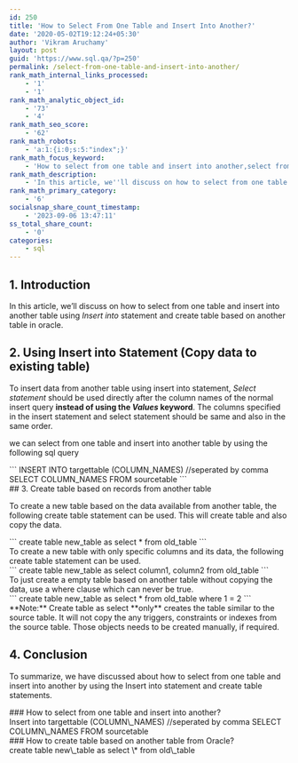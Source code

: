 ```yaml
---
id: 250
title: 'How to Select From One Table and Insert Into Another?'
date: '2020-05-02T19:12:24+05:30'
author: 'Vikram Aruchamy'
layout: post
guid: 'https://www.sql.qa/?p=250'
permalink: /select-from-one-table-and-insert-into-another/
rank_math_internal_links_processed:
    - '1'
    - '1'
rank_math_analytic_object_id:
    - '73'
    - '4'
rank_math_seo_score:
    - '62'
rank_math_robots:
    - 'a:1:{i:0;s:5:"index";}'
rank_math_focus_keyword:
    - 'How to select from one table and insert into another,select from one table into another,select from one table and update into another'
rank_math_description:
    - 'In this article, we''ll discuss on how to select from one table and insert into another table using Insert into statement and create table based on another table'
rank_math_primary_category:
    - '6'
socialsnap_share_count_timestamp:
    - '2023-09-06 13:47:11'
ss_total_share_count:
    - '0'
categories:
    - sql
---
```


## <span class="ez-toc-section" id="1_introduction"></span>1. Introduction<span class="ez-toc-section-end"></span>

In this article, we’ll discuss on how to select from one table and insert into another table using *Insert into* statement and create table based on another table in oracle.

## <span class="ez-toc-section" id="2_using_insert_into_statement_copy_data_to_existing_table"></span>2. Using Insert into Statement (Copy data to existing table)<span class="ez-toc-section-end"></span>

To insert data from another table using insert into statement, *Select statement* should be used directly after the column names of the normal insert query **instead of using the *Values* keyword**. The columns specified in the insert statement and select statement should be same and also in the same order.

we can select from one table and insert into another table by using the following sql query

<div class="wp-block-codemirror-blocks-code-block code-block">```
INSERT INTO targettable
    (COLUMN_NAMES) //seperated by comma
    SELECT COLUMN_NAMES FROM sourcetable 
```

</div>## <span class="ez-toc-section" id="3_create_table_based_on_records_from_another_table"></span>3. Create table based on records from another table<span class="ez-toc-section-end"></span>

To create a new table based on the data available from another table, the following create table statement can be used. This will create table and also copy the data.

<div class="wp-block-codemirror-blocks-code-block code-block">```
create table new_table as 
select * from old_table
```

</div>To create a new table with only specific columns and its data, the following create table statement can be used.

<div class="wp-block-codemirror-blocks-code-block code-block">```
create table new_table as 
select column1, column2 from old_table
```

</div>To just create a empty table based on another table without copying the data, use a where clause which can never be true.

<div class="wp-block-codemirror-blocks-code-block code-block">```
create table new_table as 
select * from old_table
where 1 = 2
```

</div>**Note:** Create table as select **only** creates the table similar to the source table. It will not copy the any triggers, constraints or indexes from the source table. Those objects needs to be created manually, if required.

## <span class="ez-toc-section" id="4_conclusion"></span>4. Conclusion<span class="ez-toc-section-end"></span>

To summarize, we have discussed about how to select from one table and insert into another by using the Insert into statement and create table statements.

<div class="rank-math-block" id="rank-math-faq"><div class="rank-math-list "><div class="rank-math-list-item" id="faq-question-1588426743929">### How to select from one table and insert into another?

<div class="rank-math-answer ">Insert into targettable  
(COLUMN\_NAMES) //seperated by comma  
SELECT COLUMN\_NAMES FROM sourcetable

</div></div><div class="rank-math-list-item" id="faq-question-1588426811744">### How to create table based on another table from Oracle?

<div class="rank-math-answer ">create table new\_table as  
select \* from old\_table

</div></div></div></div>